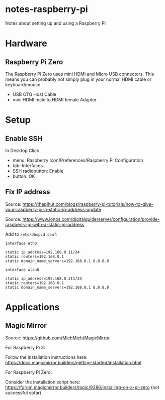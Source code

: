 # notes-raspberry-pi
Notes about setting up and using a Raspberry Pi

# Hardware

## Raspberry Pi Zero

The Raspberry Pi Zero uses mini HDMI and Micro USB connectors.
This means you can probably not simply plug in your normal HDMI cable or keyboard/mouse.

- USB OTG Host Cable
- mini HDMI male to HDMI female Adapter

# Setup

## Enable SSH

In Desktop Click
  - menu: Raspberry Icon/Preferences/Raspberry Pi Configuration
  - tab: Interfaces
  - SSH radiobutton: Enable
  - button: OK

## Fix IP address

Source: https://thepihut.com/blogs/raspberry-pi-tutorials/how-to-give-your-raspberry-pi-a-static-ip-address-update

Source: https://www.ionos.com/digitalguide/server/configuration/provide-raspberry-pi-with-a-static-ip-address

Add to `/etc/dhcpcd.conf`:
```
interface eth0

static ip_address=192.168.0.11/24
static routers=192.168.0.1
static domain_name_servers=192.168.0.1 8.8.8.8

interface wlan0

static ip_address=192.168.0.211/24
static routers=192.168.0.1
static domain_name_servers=192.168.0.1 8.8.8.8
```

# Applications

## Magic Mirror

Source: https://github.com/MichMich/MagicMirror


For Raspberry Pi 3:

Follow the installation instructions here: https://docs.magicmirror.builders/getting-started/installation.html

For Raspberry Pi Zero:

Consider the installation script here: https://forum.magicmirror.builders/topic/9386/installing-on-a-pi-zero
(not successful sofar)







